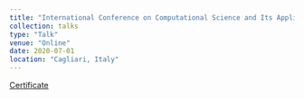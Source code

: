 ```yaml
---
title: "International Conference on Computational Science and Its Applications"
collection: talks
type: "Talk"
venue: "Online"
date: 2020-07-01
location: "Cagliari, Italy"
---
```


[Certificate](/files/ICCSA.pdf)
